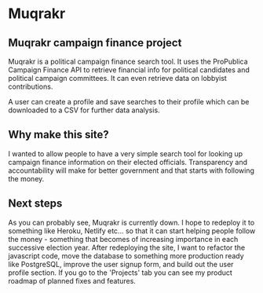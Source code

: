 # Muqrakr
## Muqrakr campaign finance project

Muqrakr is a political campaign finance search tool. It uses the ProPublica Campaign Finance API to retrieve financial info for political candidates and political campaign committees. It can even retrieve data on lobbyist contributions.

A user can create a profile and save searches to their profile which can be downloaded to a CSV for further data analysis.

## Why make this site?
I wanted to allow people to have a very simple search tool for looking up campaign finance information on their elected officials. Transparency and accountability will make for better government and that starts with following the money.

## Next steps
As you can probably see, Muqrakr is currently down. I hope to redeploy it to something like Heroku, Netlify etc... so that it can start helping people follow the money - something that becomes of increasing importance in each successive election year. After redeploying the site, I want to refactor the javascript code, move the database to something more production ready like PostgreSQL, improve the user signup form, and build out the user profile section. If you go to the 'Projects' tab you can see my product roadmap of planned fixes and features.
